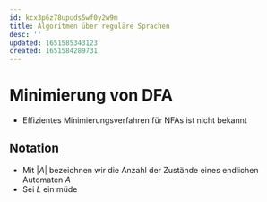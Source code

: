 ```yaml
---
id: kcx3p6z78upuds5wf0y2w9m
title: Algoritmen über reguläre Sprachen
desc: ''
updated: 1651585343123
created: 1651584289731
---
```


# Minimierung von DFA
- Effizientes Minimierungsverfahren für NFAs ist nicht bekannt

## Notation
- Mit $|A|$ bezeichnen wir die Anzahl der Zustände eines endlichen Automaten $A$
- Sei $L$ ein müde